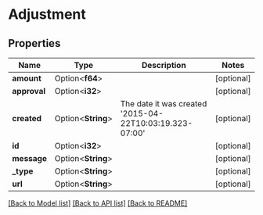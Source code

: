 # Adjustment

## Properties

Name | Type | Description | Notes
------------ | ------------- | ------------- | -------------
**amount** | Option<**f64**> |  | [optional]
**approval** | Option<**i32**> |  | [optional]
**created** | Option<**String**> | The date it was created '2015-04-22T10:03:19.323-07:00' | [optional]
**id** | Option<**i32**> |  | [optional]
**message** | Option<**String**> |  | [optional]
**_type** | Option<**String**> |  | [optional]
**url** | Option<**String**> |  | [optional]

[[Back to Model list]](../README.md#documentation-for-models) [[Back to API list]](../README.md#documentation-for-api-endpoints) [[Back to README]](../README.md)


